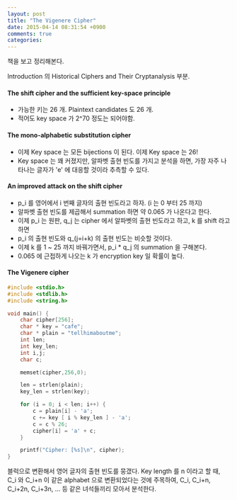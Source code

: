 ```yaml
---
layout: post
title: "The Vigenere Cipher"
date: 2015-04-14 08:31:54 +0900
comments: true
categories: 
---
```


책을 보고 정리해본다.

Introduction 의 Historical Ciphers and Their Cryptanalysis 부분.

#### The shift cipher and the sufficient key-space principle

* 가능한 키는 26 개. Plaintext candidates 도 26 개.
* 적어도 key space 가 2^70 정도는 되어야함.

#### The mono-alphabetic substitution cipher

* 이제 Key space 는 모든 bijections 이 된다. 이제 Key space 는 26!
* Key space 는 꽤 커졌지만, 알파벳 출현 빈도를 가지고 분석을 하면, 가장 자주 나타나는 글자가 'e' 에 대응할 것이라 추측할 수 있다.

#### An improved attack on the shift cipher

* p_i 를 영어에서 i 번째 글자의 출현 빈도라고 하자. (i 는 0 부터 25 까지)
* 알파벳 출현 빈도를 제곱해서 summation 하면 약 0.065 가 나온다고 한다.
* 이제 p_i 는 원판, q_j 는 cipher 에서 알파벳의 출현 빈도라고 하고, k 를 shift 라고 하면
* p_i 의 출현 빈도와 q_(j=i+k) 의 출현 빈도는 비슷할 것이다.
* 이제 k 를 1 ~ 25 까지 바꿔가면서, p_i * q_j 의 summation 을 구해본다.
* 0.065 에 근접하게 나오는 k 가 encryption key 일 확률이 높다.

#### The Vigenere cipher

``` c vigenere.c
#include <stdio.h>
#include <stdlib.h>
#include <string.h>

void main() {
    char cipher[256];
    char * key = "cafe";
    char * plain = "tellhimaboutme";
    int len;
    int key_len;
    int i,j;
    char c;

    memset(cipher,256,0);

    len = strlen(plain);
    key_len = strlen(key);

    for (i = 0; i < len; i++) {
        c = plain[i] - 'a';
        c += key [ i % key_len ] - 'a';
        c = c % 26;
        cipher[i] = 'a' + c;
    }

    printf("Cipher: [%s]\n", cipher);
}
```

블럭으로 변환해서 영어 글자의 출현 빈도를 뭉갰다. Key length 를 n 이라고 할 때, C_i 와 C_i+n 이 같은 alphabet 으로 변환되었다는 것에 주목하여, C_i, C_i+n, C_i+2n, C_i+3n, ... 등 같은 녀석들끼리 모아서 분석한다.
